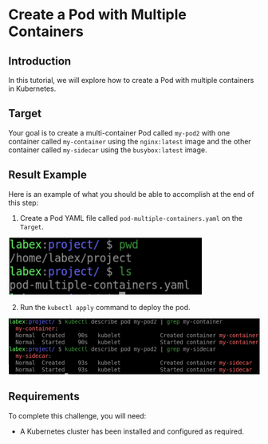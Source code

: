 # Create a Pod with Multiple Containers

## Introduction

In this tutorial, we will explore how to create a Pod with multiple containers in Kubernetes.

## Target

Your goal is to create a multi-container Pod called `my-pod2` with one container called `my-container` using the `nginx:latest` image and the other container called `my-sidecar` using the `busybox:latest` image.

## Result Example

Here is an example of what you should be able to accomplish at the end of this step:

1. Create a Pod YAML file called `pod-multiple-containers.yaml` on the `Target`.

![challenge-running-containers-in-pods](assets/challenge-running-containers-in-pods-2-1.png)

2. Run the `kubectl apply` command to deploy the pod.

![challenge-running-containers-in-pods](assets/challenge-running-containers-in-pods-2-2.png)

## Requirements

To complete this challenge, you will need:

- A Kubernetes cluster has been installed and configured as required.
